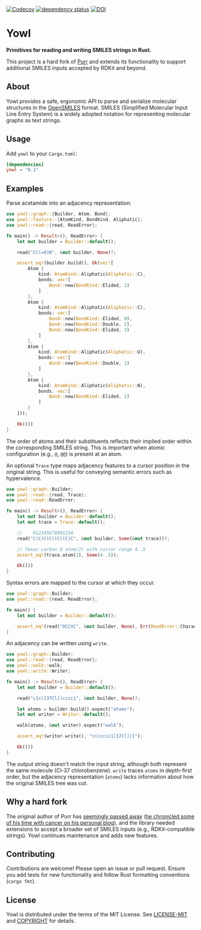 [![Codecov](https://codecov.io/github/chem-william/yowl/coverage.svg?branch=main)](https://codecov.io/gh/chem-william/yowl)
[![dependency status](https://deps.rs/repo/github/chem-william/yowl/status.svg)](https://deps.rs/repo/github/chem-william/yowl)
[![DOI](https://zenodo.org/badge/DOI/10.5281/zenodo.15360154.svg)](https://doi.org/10.5281/zenodo.15360154)

# Yowl

**Primitives for reading and writing SMILES strings in Rust.**

This project is a hard fork of [Purr](https://github.com/rapodaca/purr) and extends its functionality to support additional SMILES inputs accepted by RDKit and beyond.

## About

Yowl provides a safe, ergonomic API to parse and serialize molecular structures in the [OpenSMILES](https://opensmiles.org/opensmiles.html) format. SMILES (Simplified Molecular Input Line Entry System) is a widely adopted notation for representing molecular graphs as text strings.

## Usage

Add `yowl` to your `Cargo.toml`:

```toml
[dependencies]
yowl = "0.1"
```

## Examples

Parse acetamide into an adjacency representation:

```rust
use yowl::graph::{Builder, Atom, Bond};
use yowl::feature::{AtomKind, BondKind, Aliphatic};
use yowl::read::{read, ReadError};

fn main() -> Result<(), ReadError> {
    let mut builder = Builder::default();

    read("CC(=O)N", &mut builder, None)?;

    assert_eq!(builder.build(), Ok(vec![
        Atom {
            kind: AtomKind::Aliphatic(Aliphatic::C),
            bonds: vec![
                Bond::new(BondKind::Elided, 1)
            ]
        },
        Atom {
            kind: AtomKind::Aliphatic(Aliphatic::C),
            bonds: vec![
                Bond::new(BondKind::Elided, 0),
                Bond::new(BondKind::Double, 2),
                Bond::new(BondKind::Elided, 3)
            ]
        },
        Atom {
            kind: AtomKind::Aliphatic(Aliphatic::O),
            bonds: vec![
                Bond::new(BondKind::Double, 1)
            ]
        },
        Atom {
            kind: AtomKind::Aliphatic(Aliphatic::N),
            bonds: vec![
                Bond::new(BondKind::Elided, 1)
            ]
        }
    ]));

    Ok(())
}
```

The order of atoms and their substituents reflects their implied order within the corresponding SMILES string. This is important when atomic configuration (e.g., `@`, `@@`) is present at an atom.

An optional `Trace` type maps adjacency features to a cursor position in the original string. This is useful for conveying semantic errors such as hypervalence. 

```rust
use yowl::graph::Builder;
use yowl::read::{read, Trace};
use yowl::read::ReadError;

fn main() -> Result<(), ReadError> {
    let mut builder = Builder::default();
    let mut trace = Trace::default();

    //    012345678901234
    read("C(C)C(C)(C)(C)C", &mut builder, Some(&mut trace))?;

    // Texas carbon @ atom(2) with cursor range 4..5
    assert_eq!(trace.atom(2), Some(4..5));

    Ok(())
}
```

Syntax errors are mapped to the cursor at which they occur.

```rust
use yowl::graph::Builder;
use yowl::read::{read, ReadError};

fn main() {
    let mut builder = Builder::default();

    assert_eq!(read("OCCXC", &mut builder, None), Err(ReadError::Character(3)));
}
```

An adjacency can be written using `write`.

```rust
use yowl::graph::Builder;
use yowl::read::{read, ReadError};
use yowl::walk::walk;
use yowl::write::Writer;

fn main() -> Result<(), ReadError> {
    let mut builder = Builder::default();

    read("c1c([37Cl])cccc1", &mut builder, None)?;

    let atoms = builder.build().expect("atoms");
    let mut writer = Writer::default();

    walk(atoms, &mut writer).expect("walk");

    assert_eq!(writer.write(), "c(ccccc1[37Cl])1");

    Ok(())
}
```

The output string doesn't match the input string, although both represent the same molecule (Cl-37 chlorobenzene). `write` traces `atoms` in depth-first order, but the adjacency representation (`atoms`) lacks information about how the original SMILES tree was cut.

## Why a hard fork
The original author of Purr has [seemingly passed away](https://doi.org/10.59350/myaw4-dtg76) ([he chronicled some of his time with cancer on his personal blog](https://depth-first.com/articles/2024/05/24/bridge-to-nowhere/)), and the library needed extensions to accept a broader set of SMILES inputs (e.g., RDKit-compatible strings). Yowl continues maintenance and adds new features.

## Contributing

Contributions are welcome! Please open an issue or pull request. Ensure you add tests for new functionality and follow Rust formatting conventions (`cargo fmt`).

## License

Yowl is distributed under the terms of the MIT License. See [LICENSE-MIT](LICENSE-MIT) and [COPYRIGHT](COPYRIGHT) for details.
